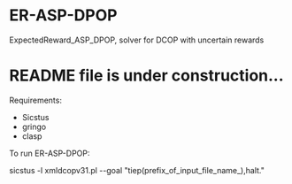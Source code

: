# ER-ASP-DPOP 
ExpectedReward_ASP_DPOP, solver for DCOP with uncertain rewards
# README file is under construction...

Requirements:
  - Sicstus
  - gringo
  - clasp

To run ER-ASP-DPOP:

sicstus -l xmldcopv31.pl --goal "tiep(prefix_of_input_file_name_),halt."
